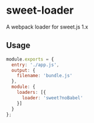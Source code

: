 # sweet-loader

A webpack loader for sweet.js 1.x

## Usage

```js
module.exports = {
  entry: './app.js',
  output: {
    filename: 'bundle.js'
  },
  module: {
    loaders: [{
      loader: 'sweet?noBabel'
    }]
  }
};
```
